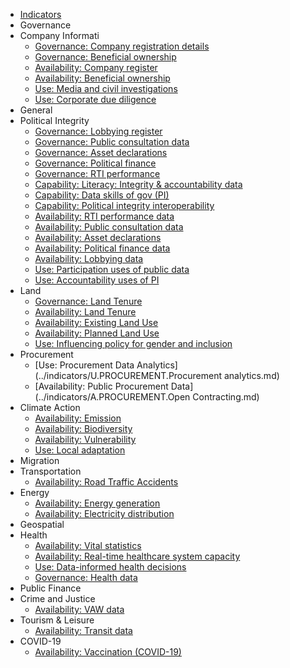 * [Indicators](index.md)
* Governance 
* Company Informati 
    * [Governance: Company registration details](../indicators/G.COMPANY.REG.md)
    * [Governance: Beneficial ownership](../indicators/G.COMPANY.BOT.md)
    * [Availability: Company register](../indicators/A.COMPANY.REG.md)
    * [Availability: Beneficial ownership ](../indicators/A.COMPANY.BOT.md)
    * [Use: Media and civil investigations](../indicators/U.COMPANY.MEDIA.md)
    * [Use: Corporate due diligence](../indicators/U.COMPANY.DUEDIL.md)
* General 
* Political Integrity 
    * [Governance: Lobbying register](../indicators/G.POLITICAL.LOBBY-GOV.md)
    * [Governance: Public consultation data](../indicators/G.POLITICAL.PUBCON-GOV.md)
    * [Governance: Asset declarations](../indicators/G.POLITICAL.IAD-GOV.md)
    * [Governance: Political finance](../indicators/G.POLITICAL.POLFIN-GOV.md)
    * [Governance: RTI performance](../indicators/G.POLITICAL.RTI-GOV.md)
    * [Capability: Literacy: Integrity & accountability data](../indicators/C.POLITICAL.CAP-DL.md)
    * [Capability: Data skills of gov (PI)](../indicators/C.POLITICAL.PI-CAP-G.md)
    * [Capability: Political integrity interoperability](../indicators/C.POLITICAL.PI-CAP.md)
    * [Availability: RTI performance data](../indicators/A.POLITICAL.RTI-AVA.md)
    * [Availability: Public consultation data](../indicators/A.POLITICAL.PUBCON-AVA.md)
    * [Availability: Asset declarations](../indicators/A.POLITICAL.IAD-AVA.md)
    * [Availability: Political finance data](../indicators/A.POLITICAL.POLFIN-AVA.md)
    * [Availability: Lobbying data](../indicators/A.POLITICAL.LOBBY-AVA.md)
    * [Use: Participation uses of public data](../indicators/U.POLITICAL.PI-PAR-USE.md)
    * [Use: Accountability uses of PI](../indicators/U.POLITICAL.PI-ACC-USE.md)
* Land 
    * [Governance: Land Tenure](../indicators/G.LAND.TENURE.md)
    * [Availability: Land Tenure](../indicators/A.LAND.LT-AVA.md)
    * [Availability: Existing Land Use](../indicators/A.LAND.ELU-AVA.md)
    * [Availability: Planned Land Use](../indicators/A.LAND.PLU-AVA.md)
    * [Use: Influencing policy for gender and inclusion](../indicators/U.LAND.L-GEN-USE.md)
* Procurement 
    * [Use: Procurement Data Analytics](../indicators/U.PROCUREMENT.Procurement analytics.md)
    * [Availability: Public Procurement Data](../indicators/A.PROCUREMENT.Open Contracting.md)
* Climate Action 
    * [Availability: Emission](../indicators/A.CLIMATE.EMI-AVA.md)
    * [Availability: Biodiversity](../indicators/A.CLIMATE.BIO-AVA.md)
    * [Availability: Vulnerability](../indicators/A.CLIMATE.VUL-AVA.md)
    * [Use: Local adaptation ](../indicators/U.CLIMATE.ADA-USE.md)
* Migration 
* Transportation 
    * [Availability: Road Traffic Accidents](../indicators/A.TRANSPORTATION.cdb114c1777c.md)
* Energy 
    * [Availability: Energy generation](../indicators/A.ENERGY.EG-AVA.md)
    * [Availability: Electricity distribution](../indicators/A.ENERGY.ED-AVA.md)
* Geospatial 
* Health 
    * [Availability: Vital statistics](../indicators/A.HEALTH.CRVS-AVA.md)
    * [Availability: Real-time healthcare system capacity](../indicators/A.HEALTH.RTC-AVA.md)
    * [Use: Data-informed health decisions](../indicators/U.HEALTH.DHD-USE.md)
    * [Governance: Health data](../indicators/G.HEALTH.HEA-GOV.md)
* Public Finance 
* Crime and Justice 
    * [Availability: VAW data](../indicators/A.CRIME.CJ-VAW-AVA.md)
* Tourism & Leisure 
    * [Availability: Transit data](../indicators/A.TOURISM.TO-AVA.md)
* COVID-19 
    * [Availability: Vaccination (COVID-19)](../indicators/A.COVID-19.C19-VAC-AVA.md)
